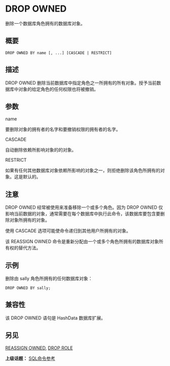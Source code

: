 # DROP OWNED

删除一个数据库角色拥有的数据库对象。

## 概要

```
DROP OWNED BY name [, ...] [CASCADE | RESTRICT]
```

## 描述

DROP OWNED 删除当前数据库中指定角色之一所拥有的所有对象。授予当前数据库中对象的给定角色的任何权限也将被撤销。

## 参数

name

要删除对象的拥有者的名字和要撤销权限的拥有者的名字。

CASCADE

自动删除依赖所影响对象的的对象。

RESTRICT

如果有任何其他数据库对象依赖所影响的对象之一，则拒绝删除该角色所拥有的对象。这是默认的。

## 注意

DROP OWNED 经常被使用来准备移除一个或多个角色。因为 DROP OWNED 仅影响当前数据的对象，通常需要在每个数据库中执行此命令，该数据库要包含要删除对象所拥有的对象。

使用 CASCADE 选项可能使命令递归到其他用户所拥有的对象。

该 REASSIGN OWNED 命令是重新分配由一个或多个角色所拥有的数据库对象所有权的替代方法。

## 示例

删除由 sally 角色所拥有的任何数据库对象：

```
DROP OWNED BY sally;
```

## 兼容性

该 DROP OWNED 语句是 HashData 数据库扩展。

## 另见

[REASSIGN OWNED](./reassign-owned.md), [DROP ROLE](./drop-role.md)

**上级话题：** [SQL命令参考](./README.md)

